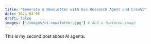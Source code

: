 ```yaml
---
title: "Generate a Newsletter with Exa Research Agent and CrewAI"
date: 2024-04-05
draft: false
images: ["/images/ai-newsletter.jpg"] # Add a featured image
---
```


This is my second post about AI agents.